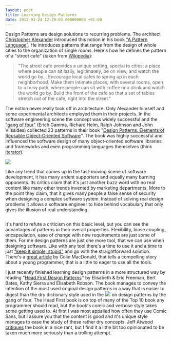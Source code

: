 ```yaml
---
layout: post
title: Learning Design Patterns
date: 2012-03-24 12:29:03.000000000 +01:00
---
```

Design Patterns are design solutions to recurring problems. The architect <a href="http://en.wikipedia.org/wiki/Christopher_Alexander">Christopher Alexander</a> introduced this notion in his book <a href="http://en.wikipedia.org/wiki/A_Pattern_Language">"A Pattern Language"</a>. He introduces patterns that range from the design of whole cities to the organization of single rooms. Here's how he defines the pattern of a "street cafe" (taken from <a href="http://en.wikipedia.org/wiki/A_Pattern_Language">Wikipedia</a>):

<blockquote>
"The street cafe provides a unique setting, special to cities: a place where people can sit lazily, legitimately, be on view, and watch the world go by... Encourage local cafes to spring up in each neighborhood. Make them intimate places, with several rooms, open to a busy path, where people can sit with coffee or a drink and watch the world go by. Build the front of the cafe so that a set of tables stretch out of the cafe, right into the street."
</blockquote>

The notion never really took off in architecture. Only Alexander himself and some experimental architects employed them in their projects. In the software engineering scene the concept was widely successful and the <a href="http://c2.com/cgi/wiki?GangOfFour">"gang of four"</a> (Erich Gamma, Richard Helm, Ralph Johnson and John Vlissides) collected 23 patterns in their book "<a href="http://www.amazon.de/gp/product/0201633612/ref=as_li_ss_tl?ie=UTF8&tag=timben08-21&linkCode=as2&camp=1638&creative=19454&creativeASIN=0201633612">Design Patterns: Elements of Reusable Object-Oriented Software</a><img src="http://www.assoc-amazon.de/e/ir?t=timben08-21&l=as2&o=3&a=0201633612" width="1" height="1" border="0" alt="" style="border:none !important; margin:0px !important;" />". The book was highly successful and influenced the software design of many object-oriented software libraries and frameworks and even programming languages themselves (think <a href="http://en.wikipedia.org/wiki/Iterator_pattern">iterator</a>). 

<a href="http://www.amazon.de/gp/product/0201633612/ref=as_li_ss_il?ie=UTF8&tag=timben08-21&linkCode=as2&camp=1638&creative=19454&creativeASIN=0201633612"><img border="0" src="http://ws.assoc-amazon.de/widgets/q?_encoding=UTF8&Format=_SL160_&ASIN=0201633612&MarketPlace=DE&ID=AsinImage&WS=1&tag=timben08-21&ServiceVersion=20070822" ></a><img src="http://www.assoc-amazon.de/e/ir?t=timben08-21&l=as2&o=3&a=0201633612" width="1" height="1" border="0" alt="" style="border:none !important; margin:0px !important;" />

Like any trend that comes up in the fast-moving scene of software development, it has many ardent supporters and equally many burning opponents. Its critics claim that it's just another buzz word with no real content like many other trends invented by marketing departments. More to the point they claim, that it gives many people a false sense of security when designing a complex software system. Instead of solving real design problems it allows a software engineer to hide behind vocabulary that only gives the illusion of real understanding.

<a href="https://picasaweb.google.com/lh/photo/AaNoZ0aGyPmYBLTzByFV5e2EGA1nW5lTUuZoiRuRNFY?feat=directlink"><img src="https://lh4.googleusercontent.com/-t_c958Lxa6Q/T22SqJLaObI/AAAAAAAAEfM/GnCgFIPcuTo/s640/tool%2520collection.jpg" alt="" /></a>

It's hard to refute a criticism on this basic level, but you can see the advantages of patterns in their overall properties. Flexibility, loose coupling, encapsulation, ease of change with new requirements are just some of them. For me design patterns are just one more tool, that we can use when designing software. Like with any tool there's a time to use it and a time to just <a href="http://en.wikipedia.org/wiki/KISS_principle">"keep it simple, stupid"</a> and go with the straightforward solution. There's a <a href="http://www.bluegraybox.com/blog/2004/12/02/picture-hanging/">great article</a> by Colin MacDonald, that tells a compelling story about a young programmer, that is a little to eager to use all the tools.

I just recently finished learning design patterns in a more structured way by reading "<a href="http://www.amazon.de/gp/product/0596007124/ref=as_li_ss_tl?ie=UTF8&tag=timben08-21&linkCode=as2&camp=1638&creative=19454&creativeASIN=0596007124">Head First Design Patterns</a><img src="http://www.assoc-amazon.de/e/ir?t=timben08-21&l=as2&o=3&a=0596007124" width="1" height="1" border="0" alt="" style="border:none !important; margin:0px !important;" />" by Elisabeth & Eric Freeman, Bert Bates, Kathy Sierra and Elisabeth Robson. The book manages to convey the intention of the most used original design patterns in a way that is easier to digest than the dry dictionary style used in the <a href="http://www.amazon.de/gp/product/0201633612/ref=as_li_ss_il?ie=UTF8&tag=timben08-21&linkCode=as2&camp=1638&creative=19454&creativeASIN=0201633612"><img border="0" src="http://ws.assoc-amazon.de/widgets/q?_encoding=UTF8&Format=_SL160_&ASIN=0201633612&MarketPlace=DE&ID=AsinImage&WS=1&tag=timben08-21&ServiceVersion=20070822" ></a><img src="http://www.assoc-amazon.de/e/ir?t=timben08-21&l=as2&o=3&a=0201633612" width="1" height="1" border="0" alt="" style="border:none !important; margin:0px !important;" /> on design patterns by the gang of four. The Head First book is on top of many of the Top 10 book any programmer should read, but the book's comic and verbose style takes some getting used to. At first I was most appalled how often they use Comic Sans, but I assure you that the content is good and it's unique style manages to ease the study of these rather dry concepts. Jeff Atwood <a href="http://www.codinghorror.com/blog/2005/09/head-first-design-patterns.html">critiques</a> the book in a nice rant, but I find it a little bit too opinionated to be taken much more seriously than a trolling attempt.
